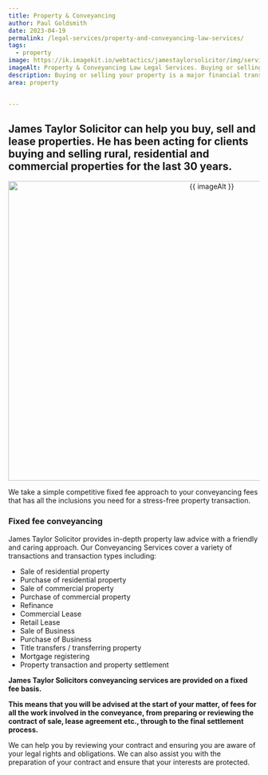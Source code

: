 ```yaml
---
title: Property & Conveyancing
author: Paul Goldsmith
date: 2023-04-19
permalink: /legal-services/property-and-conveyancing-law-services/
tags:
  - property
image: https://ik.imagekit.io/webtactics/jamestaylorsolicitor/img/services/property-law-600x400.jpg
imageAlt: Property & Conveyancing Law Legal Services. Buying or selling your property is a major financial transaction and it is important to use a qualified solicitor to assist you with the process.
description: Buying or selling your property is a major financial transaction and it is important to use a qualified solicitor to assist you with the process.
area: property


---
```




## James Taylor Solicitor can help you buy, sell and lease properties. He has been acting for clients buying and selling rural, residential and commercial properties for the last 30 years. ##

<div class="postdetailimage" align="center">
<img src="{{ image }}/tr:w-800,h-533" alt="{{ imageAlt }}" title="{{ imageAlt }}" width="800px" height="600px" class="postimg">
</div>

We take a simple competitive fixed fee approach to your conveyancing fees that has all the inclusions you need for a stress-free property transaction. 

### Fixed fee conveyancing ###

James Taylor Solicitor provides in-depth property law advice with a friendly and caring approach. Our Conveyancing Services cover a variety of transactions and transaction types including:

- Sale of residential property
- Purchase of residential property
- Sale of commercial property
- Purchase of commercial property
- Refinance 
- Commercial Lease
- Retail Lease 
- Sale of Business 
- Purchase of Business
- Title transfers / transferring property
- Mortgage registering
- Property transaction and property settlement

**James Taylor Solicitors conveyancing services are provided on a fixed fee basis.**

**This means that you will be advised at the start of your matter, of fees for all the work involved in the conveyance, from preparing or reviewing the contract of sale, lease agreement etc., through to the final settlement process.**

We can help you by reviewing your contract and ensuring you are aware of your legal rights and obligations. We can also assist you with the preparation of your contract and ensure that your interests are protected.

